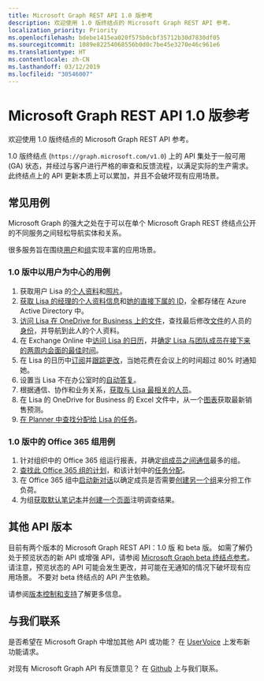 ```yaml
---
title: Microsoft Graph REST API 1.0 版参考
description: 欢迎使用 1.0 版终结点的 Microsoft Graph REST API 参考。
localization_priority: Priority
ms.openlocfilehash: bdebe1415ea020f575b0cbf35712b30d7830df05
ms.sourcegitcommit: 1089e82254068556b0d0c7be45e3270e46c961e6
ms.translationtype: HT
ms.contentlocale: zh-CN
ms.lasthandoff: 03/12/2019
ms.locfileid: "30546007"
---
```

# <a name="microsoft-graph-rest-api-v10-reference"></a>Microsoft Graph REST API 1.0 版参考

欢迎使用 1.0 版终结点的 Microsoft Graph REST API 参考。

1.0 版终结点 (`https://graph.microsoft.com/v1.0`) 上的 API 集处于一般可用 (GA) 状态，并经过与客户进行严格的审查和反馈流程，以满足实际的生产需求。 此终结点上的 API 更新本质上可以累加，并且不会破坏现有应用场景。

## <a name="common-use-cases"></a>常见用例

Microsoft Graph 的强大之处在于可以在单个 Microsoft Graph REST 终结点公开的不同服务之间轻松导航实体和关系。

很多服务旨在围绕[用户](./resources/user.md)和[组](./resources/group.md)实现丰富的应用场景。

### <a name="user-centric-use-cases-in-v10"></a>1.0 版中以用户为中心的用例

1. 获取用户 Lisa 的[个人资料](./api/user-get.md)和[照片](./resources/profilephoto.md)。
2. [获取 Lisa 的经理的个人资料信息](./api/user-list-manager.md)和[她的直接下属的 ID](./api/user-list-directreports.md)，全都存储在 Azure Active Directory 中。
3. [访问 Lisa 在 OneDrive for Business 上的文件](./api/driveitem-list-children.md)，查找最后修改[文件](./resources/driveitem.md)的人员的[身份](./resources/identityset.md)，并导航到此人的个人资料。
4. 在 Exchange Online 中[访问 Lisa 的日历](./api/calendar-get.md)，并[确定 Lisa 与团队成员在接下来的两周内会面的最佳时间](./api/user-findmeetingtimes.md)。
5. 在 Lisa 的日历中[订阅](./api/subscription-post-subscriptions.md)并[跟踪更改](./api/event-delta.md)，当她花费在会议上的时间超过 80% 时通知她。
6. 设置当 Lisa 不在办公室时的[自动答复](./api/user-update-mailboxsettings.md#example)。
7. 根据通信、协作和业务关系，[获取与 Lisa 最相关的人员](./api/user-list-people.md)。
8. 在 Lisa 的 OneDrive for Business 的 Excel 文件中，从一个[图表](./resources/chart.md)获取最新销售预测。
9. [在 Planner 中查找分配给 Lisa 的任务](./api/planneruser-list-tasks.md)。

### <a name="office-365-group-use-cases-in-v10"></a>1.0 版中的 Office 365 组用例

1. 针对组织中的 Office 365 组运行报表，并确定[组成员之间通信](./api/reportroot-getoffice365groupsactivitycounts.md)最多的组。
2. [查找此 Office 365 组的计划](./api/plannergroup-list-plans.md)，和该计划中的[任务分配](./resources/plannerassignments.md)。
3. 在 Office 365 组中[启动新对话](./api/group-post-conversations.md)以确定成员是否需要[创建另一个组](./api/group-post-groups.md)来分担工作负荷。
4. 为组[获取默认笔记本](./api/notebook-get.md)并[创建一个页面](./api/section-post-pages.md)注明调查结果。

## <a name="other-api-versions"></a>其他 API 版本

目前有两个版本的 Microsoft Graph REST API：1.0 版 和 beta 版。
如需了解仍处于预览状态的新 API 或增强 API，请参阅 [Microsoft Graph beta 终结点参考](/graph/api/overview?toc=./ref/toc.json&view=graph-rest-beta)。 请注意，预览状态的 API 可能会发生更改，并可能在无通知的情况下破坏现有应用场景。 不要对 beta 终结点的 API 产生依赖。

请参阅[版本控制和支持](/graph/versioning-and-support)了解更多信息。

## <a name="connect-with-us"></a>与我们联系

是否希望在 Microsoft Graph 中增加其他 API 或功能？ 在 [UserVoice](https://officespdev.uservoice.com/forums/224641-general/filters/new?category_id=101632) 上发布新功能请求。

对现有 Microsoft Graph API 有反馈意见？ 在 [Github](https://github.com/microsoftgraph/microsoft-graph-docs/issues) 上与我们联系。
